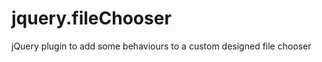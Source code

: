 jquery.fileChooser
==================

jQuery plugin to add some behaviours to a custom designed file chooser
